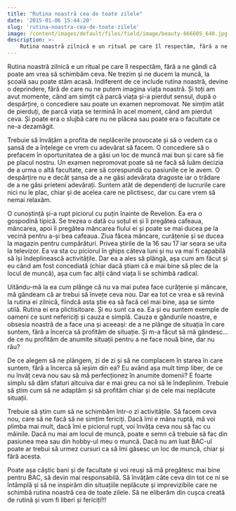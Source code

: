 ```yaml
---
title: "Rutina noastră cea de toate zilele"
date: '2015-01-06 15:44:20'
slug: 'rutina-noastra-cea-de-toate-zilele'
image: /content/images/default/files/field/image/beauty-666605_640.jpg
description: >-
    Rutina noastră zilnică e un ritual pe care îl respectăm, fără a ne gândi că poate am vrea să schimbăm ceva. Ne trezim și ne ducem la muncă, la școală sau poate stăm acasă. Indiferent de ce include rut
---
```

<div class="kg-card-markdown"><p>Rutina noastră zilnică e un ritual pe care îl respectăm, fără a ne gândi că poate am vrea să schimbăm ceva. Ne trezim și ne ducem la muncă, la școală sau poate stăm acasă. Indiferent de ce include rutina noastră, devine o deprindere, fără de care nu ne putem imagina viața noastră. Și toți am avut momente, când am simțit că parcă viața și-a pierdut sensul, după o despărțire, o concediere sau poate un examen nepromovat. Ne simțim atât de pierduți, de parcă viața se termină în acel moment, când am pierdut ceva. Și poate era o slujbă care nu ne plăcea sau poate era o facultate ce ne-a dezamăgit.</p>
<p>Trebuie să învățăm a profita de neplăcerile provocate și să o vedem ca o șansă de a înțelege ce vrem cu adevărat să facem. O concediere să o prefacem în oportunitatea de a găsi un loc de muncă mai bun și care să fie pe placul nostru. Un examen nepromovat poate să ne facă să luăm decizia de a urma o altă facultate, care să corespundă cu pasiunile ce le avem. O despărțire nu e decât șansa de a ne găsi adevărata dragoste iar o trădare de a ne găsi prieteni adevărați. Suntem atât de dependenți de lucrurile care nici nu le plac, chiar și de acelea care ne plictisesc, dar cu care vrem să nemai relaxăm.</p>
<p>O cunoștință și-a rupt piciorul cu puțin înainte de Revelion. Ea era o gospodină tipică. Se trezea o dată cu soțul ei și îi pregătea cafeaua, mâncarea, apoi îi pregătea mâncarea fiului ei și poate se mai ducea pe la vecină pentru a-și bea cafeaua. Ziua făcea mâncare, curățenie și se ducea la magazin pentru cumpărături. Privea știrile de la 16 sau 17 iar seara se uita la televizor. Ea va sta cu piciorul în ghips câteva luni și nu va mai fi capabilă să își îndeplinească activitățile. Dar ea a ales să plângă, așa cum am făcut și eu când am fost concediată (chiar dacă știam că e mai bine să plec de la locul de muncă), așa cum fac alții când viața li se schimbă radical.</p>
<p>Uitându-mă la ea cum plânge că nu va mai putea face curățenie și mâncare, mă gândeam că ar trebui să învețe ceva nou. Dar ea tot ce vrea e să revină la rutina ei zilnică, fiindcă asta știe ea să facă cel mai bine, așa se simte utilă. Rutina ei era plictisitoare. Și eu sunt ca ea. Ea și eu suntem exemple de oameni ce sunt nefericiți și cauza e simplă. Cauza e gândurile noastre, e obsesia noastră de a face una și aceeași: de a ne plânge de situația în care suntem, fără a încerca să profităm de situație. Și m-a făcut să mă gândesc... de ce nu profităm de anumite situații pentru a ne face nouă bine, dar nu rău?</p>
<p>De ce alegem să ne plângem, zi de zi și să ne complacem în starea în care suntem, fără a încerca să ieșim din ea? Eu având așa mult timp liber, de ce nu învăț ceva nou sau să mă perfecționez în anumite domenii? E foarte simplu să dăm sfaturi altcuiva dar e mai greu ca noi să le îndeplinim. Trebuie să știm cum să ne adaptăm și să profităm chiar și de cele mai neplăcute situații.</p>
<p>Trebuie să știm cum să ne schimbăm într-o zi activitățile. Să facem ceva nou, care să ne facă să ne simțim fericiți. Dacă îmi e mâna ruptă, mă voi plimba mai mult, dacă îmi e piciorul rupt, voi învăța ceva nou să fac cu mâinile. Dacă nu mai am locul de muncă, poate e semn că trebuie să fac din pasiunea mea sau din hobby-ul meu o muncă. Dacă nu am luat BAC-ul poate ar trebui să urmez cursuri ca să îmi găsesc un loc de muncă, chiar și fără acesta.</p>
<p>Poate așa câștic bani și de facultate și voi reuși să mă pregătesc mai bine pentru BAC, să devin mai responsabilă. Să învățăm câte ceva din tot ce ni se întâmplă și să ne inspirăm din situațiile neplăcute și imprevizibile care ne schimbă rutina noastră cea de toate zilele. Să ne eliberăm din cușca creată de rutină și vom fi liberi și fericiți!!!</p>
</div>
    